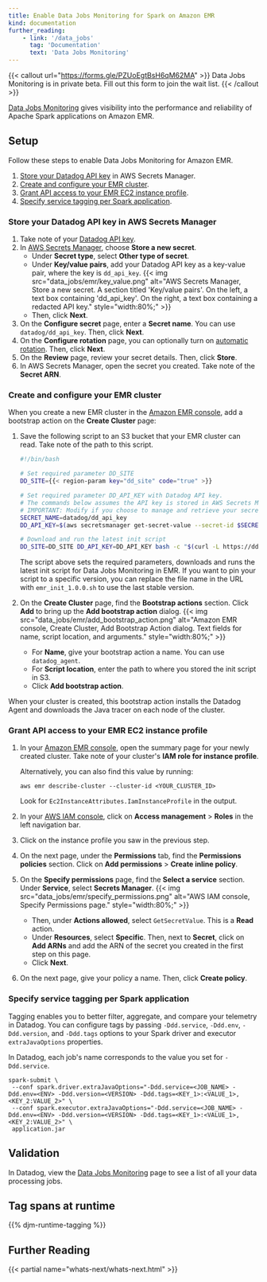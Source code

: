 ```yaml
---
title: Enable Data Jobs Monitoring for Spark on Amazon EMR
kind: documentation
further_reading:
    - link: '/data_jobs'
      tag: 'Documentation'
      text: 'Data Jobs Monitoring'
---
```


{{< callout url="https://forms.gle/PZUoEgtBsH6qM62MA" >}}
Data Jobs Monitoring is in private beta. Fill out this form to join the wait list.
{{< /callout >}} 

[Data Jobs Monitoring][9] gives visibility into the performance and reliability of Apache Spark applications on Amazon EMR.

## Setup

Follow these steps to enable Data Jobs Monitoring for Amazon EMR.

1. [Store your Datadog API key](#store-your-datadog-api-key-in-aws-secrets-manager) in AWS Secrets Manager.
1. [Create and configure your EMR cluster](#create-and-configure-your-emr-cluster).
1. [Grant API access to your EMR EC2 instance profile](#grant-api-access-to-your-emr-ec2-instance-profile).
1. [Specify service tagging per Spark application](#specify-service-tagging-per-spark-application).

### Store your Datadog API key in AWS Secrets Manager
1. Take note of your [Datadog API key][1].
1. In [AWS Secrets Manager][2], choose **Store a new secret**. 
   - Under **Secret type**, select **Other type of secret**. 
   - Under **Key/value pairs**, add your Datadog API key as a key-value pair, where the key is `dd_api_key`.
      {{< img src="data_jobs/emr/key_value.png" alt="AWS Secrets Manager, Store a new secret. A section titled 'Key/value pairs'. On the left, a text box containing 'dd_api_key'. On the right, a text box containing a redacted API key." style="width:80%;" >}}
   - Then, click **Next**.
1. On the **Configure secret** page, enter a **Secret name**. You can use `datadog/dd_api_key`. Then, click **Next**.
1. On the **Configure rotation** page, you can optionally turn on [automatic rotation][3]. Then, click **Next**.
1. On the **Review** page, review your secret details. Then, click **Store**.
1. In AWS Secrets Manager, open the secret you created. Take note of the **Secret ARN**.

### Create and configure your EMR cluster

When you create a new EMR cluster in the [Amazon EMR console][4], add a bootstrap action on the **Create Cluster** page:

1. Save the following script to an S3 bucket that your EMR cluster can read. Take note of the path to this script. 

   ```bash
   #!/bin/bash

   # Set required parameter DD_SITE
   DD_SITE={{< region-param key="dd_site" code="true" >}}
   
   # Set required parameter DD_API_KEY with Datadog API key. 
   # The commands below assumes the API key is stored in AWS Secrets Manager, with the secret name as datadog/dd_api_key and the key as dd_api_key.
   # IMPORTANT: Modify if you choose to manage and retrieve your secret differently.
   SECRET_NAME=datadog/dd_api_key
   DD_API_KEY=$(aws secretsmanager get-secret-value --secret-id $SECRET_NAME | jq -r .SecretString | jq -r '.["dd_api_key"]')

   # Download and run the latest init script
   DD_SITE=DD_SITE DD_API_KEY=DD_API_KEY bash -c "$(curl -L https://dd-data-jobs-monitoring-setup.s3.amazonaws.com/scripts/emr/emr_init_latest.sh)" || true

   ```

   The script above sets the required parameters, downloads and runs the latest init script for Data Jobs Monitoring in EMR. If you want to pin your script to a specific version, you can replace the file name in the URL with `emr_init_1.0.0.sh` to use the last stable version.

1. On the **Create Cluster** page, find the **Bootstrap actions** section. Click **Add** to bring up the **Add bootstrap action** dialog.
   {{< img src="data_jobs/emr/add_bootstrap_action.png" alt="Amazon EMR console, Create Cluster, Add Bootstrap Action dialog. Text fields for name, script location, and arguments." style="width:80%;" >}}
   - For **Name**, give your bootstrap action a name. You can use `datadog_agent`.
   - For **Script location**, enter the path to where you stored the init script in S3.
   - Click **Add bootstrap action**.

When your cluster is created, this bootstrap action installs the Datadog Agent and downloads the Java tracer on each node of the cluster.

### Grant API access to your EMR EC2 instance profile

1. In your [Amazon EMR console][4], open the summary page for your newly created cluster. Take note of your cluster's **IAM role for instance profile**.

   Alternatively, you can also find this value by running: 
   ```shell
   aws emr describe-cluster --cluster-id <YOUR_CLUSTER_ID>
   ```
   Look for `Ec2InstanceAttributes.IamInstanceProfile` in the output.
1. In your [AWS IAM console][5], click on **Access management** > **Roles** in the left navigation bar. 
1. Click on the instance profile you saw in the previous step.
1. On the next page, under the **Permissions** tab, find the **Permissions policies** section. Click on **Add permissions** > **Create inline policy**.
1. On the **Specify permissions** page, find the **Select a service** section. Under **Service**, select **Secrets Manager**.
   {{< img src="data_jobs/emr/specify_permissions.png" alt="AWS IAM console, Specify Permissions page." style="width:80%;" >}}
   - Then, under **Actions allowed**, select `GetSecretValue`. This is a **Read** action.
   - Under **Resources**, select **Specific**. Then, next to **Secret**, click on **Add ARNs** and add the ARN of the secret you created in the first step on this page.
   - Click **Next**.
1. On the next page, give your policy a name. Then, click **Create policy**.


### Specify service tagging per Spark application

Tagging enables you to better filter, aggregate, and compare your telemetry in Datadog. You can configure tags by passing `-Ddd.service`, `-Ddd.env`, `-Ddd.version`, and `-Ddd.tags` options to your Spark driver and executor `extraJavaOptions` properties.

In Datadog, each job's name corresponds to the value you set for `-Ddd.service`.

```shell
spark-submit \
 --conf spark.driver.extraJavaOptions="-Ddd.service=<JOB_NAME> -Ddd.env=<ENV> -Ddd.version=<VERSION> -Ddd.tags=<KEY_1>:<VALUE_1>,<KEY_2:VALUE_2>" \
 --conf spark.executor.extraJavaOptions="-Ddd.service=<JOB_NAME> -Ddd.env=<ENV> -Ddd.version=<VERSION> -Ddd.tags=<KEY_1>:<VALUE_1>,<KEY_2:VALUE_2>" \
 application.jar
```

## Validation

In Datadog, view the [Data Jobs Monitoring][8] page to see a list of all your data processing jobs.

## Tag spans at runtime

{{% djm-runtime-tagging %}}

## Further Reading

{{< partial name="whats-next/whats-next.html" >}}

[1]: https://app.datadoghq.com/organization-settings/api-keys
[2]: https://console.aws.amazon.com/secretsmanager/
[3]: https://docs.aws.amazon.com/secretsmanager/latest/userguide/rotating-secrets.html
[4]: https://console.aws.amazon.com/emr
[5]: https://console.aws.amazon.com/iam/
[7]: /getting_started/site/
[8]: https://app.datadoghq.com/data-jobs/
[9]: /data_jobs
